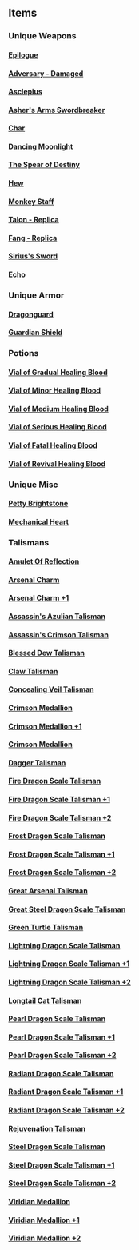 ## Items

### Unique Weapons

#### [Epilogue](UniqueWeapons/Epilogue/Epilogue.md)

#### [Adversary - Damaged](UniqueWeapons/Adversary-Damaged/Adversary-Damaged.md)

#### [Asclepius](UniqueWeapons/Asclepius/Asclepius.md)

#### [Asher&#39;s Arms Swordbreaker](UniqueWeapons/Asher'sArmsSwordbreaker/Asher'sArmsSwordbreaker.md)

#### [Char](UniqueWeapons/Char/Char.md)

#### [Dancing Moonlight](UniqueWeapons/DancingMoonlight/DancingMoonlight.md)

#### [The Spear of Destiny](UniqueWeapons/TheSpearOfDestiny/TheSpearOfDestiny.md)

#### [Hew](UniqueWeapons/Hew/Hew.md)

#### [Monkey Staff](UniqueWeapons/MonkeyStaff/MonkeyStaff.md)

#### [Talon - Replica](UniqueWeapons/Talon-Replica/Talon-Replica.md)

#### [Fang - Replica](UniqueWeapons/Fang-Replica/Fang-Replica.md)

#### [Sirius&#39;s Sword](UniqueWeapons/Siruis'sSword/Siruis'sSword.md)

#### [Echo](UniqueWeapons/Echo/Echo.md)

### Unique Armor

#### [Dragonguard](UniqueArmor/Dragonguard/Dragonguard.md)

#### [Guardian Shield](UniqueArmor/GuardianShield/GuardianShield.md)

### Potions

#### [Vial of Gradual Healing Blood](Potions/VialOfGradualHealingBlood/VialOfGradualHealingBlood.md)

#### [Vial of Minor Healing Blood](Potions/VialOfMinorHealingBlood/VialOfMinorHealingBlood.md)

#### [Vial of Medium Healing Blood](Potions/VialOfMediumHealingBlood/VialOfMediumHealingBlood.md)

#### [Vial of Serious Healing Blood](Potions/VialOfSeriousHealingBlood/VialOfSeriousHealingBlood.md)

#### [Vial of Fatal Healing Blood](Potions/VialOfFatalHealingBlood/VialOfFatalHealingBlood.md)

#### [Vial of Revival Healing Blood](Potions/VialOfRevivalHealingBlood/VialOfRevivalHealingBlood.md)

### Unique Misc

#### [Petty Brightstone](UniqueMisc/PettyBrightstone/PettyBrightstone.md)

#### [Mechanical Heart](UniqueMisc/MechanicalHeart/MechanicalHeart.md)

### Talismans

#### [Amulet Of Reflection](Talismans/AmuletOfRefelection/AmuletOfReflection.md)

#### [Arsenal Charm](Talismans/ArsenalCharm/ArsenalCharm.md)

#### [Arsenal Charm +1](Talismans/ArsenalCharm+1/ArsenalCharm+1.md)

#### [Assassin's Azulian Talisman](Talismans/Assassin'sAzulianTalisman/Assassin'sAzulianTalisman.md)

#### [Assassin's Crimson Talisman](Talismans/Assassin'sCrimsonTalisman/Assassin'sCrimsonTalisman.md)

#### [](Talismans)

#### [](Talismans)

#### [](Talismans)

#### [Blessed Dew Talisman](Talismans/BlessedDewTalisman/BlessedDewTalisman.md)

#### [Claw Talisman](Talismans/ClawTalisman/ClawTalisman.md)

#### [Concealing Veil Talisman](Talismans/ConcealingVeilTalisman/ConcealingVeil.md)

#### [Crimson Medallion](Talismans/CrimsonMedallion/CrimsonMedallion.md)

#### [Crimson Medallion +1](Talismans/CrimsonMedallion+1/CrimsonMedallion+1.md)

#### [Crimson Medallion](Talismans/CrimsonMedallion+2/CrimsonMedallion+2.md)

#### [Dagger Talisman](Talismans/DaggerTalisman/DaggerTalisman.md)

#### [Fire Dragon Scale Talisman](Talismans/FireDragonScaleTalisman/FireDragonScaleTalisman.md)

#### [Fire Dragon Scale Talisman +1](Talismans/FireDragonScaleTalisman+1/FireDragonScaleTalisman+1.md)

#### [Fire Dragon Scale Talisman +2](Talismans/FireDragonScaleTalisman+2/FireDragonScaleTalisman+2.md)

#### [Frost Dragon Scale Talisman](Talismans/FrostDragonScaleTalisman/FrostDragonScaleTalisman.md)

#### [Frost Dragon Scale Talisman +1](Talismans/FrostDragonScaleTalisman+1/FrostDragonScaleTalisman+1.md)

#### [Frost Dragon Scale Talisman +2](Talismans/FrostDragonScaleTalisman+2/FrostDragonScaleTalisman+2.md)

#### [Great Arsenal Talisman](Talismans/GreatArsenalTalisman/GreatArsenalTalisman.md)

#### [Great Steel Dragon Scale Talisman](Talismans/GreatSteelDragonScaleTalisman/GreatSteelDragonScaleTalisman.md)

#### [Green Turtle Talisman](Talismans/GreenTurtleTalisman/GreenTurtleTalisman.md)

#### [Lightning Dragon Scale Talisman](Talismans/LightningDragonScaleTalisman/LightningDragonScaleTalisman.md)

#### [Lightning Dragon Scale Talisman +1](Talismans/LightningDragonScaleTalisman+1/LightningDragonScaleTalisman+1.md)

#### [Lightning Dragon Scale Talisman +2](Talismans/LightningDragonScaleTalisman+2/LightningDragonScaleTalisman+2.md)

#### [Longtail Cat Talisman](Talismans/LongtailCatTalisman/LongtailCatTalisman.md)

#### [Pearl Dragon Scale Talisman](Talismans/PearlDragonScaleTalisman/PearlDragonScaleTalisman.md)

#### [Pearl Dragon Scale Talisman +1](Talismans/PearlDragonScaleTalisman+1/PearlDragonScaleTalisman+1.md)

#### [Pearl Dragon Scale Talisman +2](Talismans/PearlDragonScaleTalisman+2/PearlDragonScaleTalisman+2.md)

#### [Radiant Dragon Scale Talisman](Talismans/RadiantDragonScaleTalisman/RadiantDragonScaleTalisman.md)

#### [Radiant Dragon Scale Talisman +1](Talismans/RadiantDragonScaleTalisman+1/RadiantDragonScaleTalisman+1.md)

#### [Radiant Dragon Scale Talisman +2](Talismans/RadiantDragonScaleTalisman+2/RadiantDragonScaleTalisman+2.md)

#### [Rejuvenation Talisman](Talismans/RejuvenationTalisman/RejuvenationTalisman.md)

#### [Steel Dragon Scale Talisman](Talismans/SteelDragonScaleTalisman/SteelDragonScaleTalisman.md)

#### [Steel Dragon Scale Talisman +1](Talismans/SteelDragonScaleTalisman+1/SteelDragonScaleTalisman+1.md)

#### [Steel Dragon Scale Talisman +2](Talismans/SteelDragonScaleTalisman+2/SteelDragonScaleTalisman+2.md)

#### [Viridian Medallion](Talismans/ViridianMedallion/ViridianMedallionTalisman.md)

#### [Viridian Medallion +1](Talismans/ViridianMedallion+1/ViridianMedallionTalisman+1.md)

#### [Viridian Medallion +2](Talismans/ViridianMedallion+2/ViridianMedallionTalisman+2.md)
